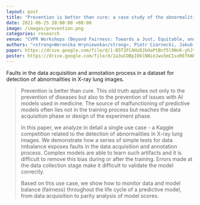 ```yaml
---
layout: post
title: "Prevention is better than cure: a case study of the abnormalities detection in the chest"
date: 2021-06-25 20:00:00 +00:00
image: /images/prevention.png
categories: research
venue: "CVPR Workshops (Beyond Fairness: Towards a Just, Equitable, and Accountable Computer Vision)"
authors: "<strong>Weronika Hryniewska</strong>, Piotr Czarnecki, Jakub Wiśniewski, Przemysław Bombiński, Przemysław Biecek"
paper: https://drive.google.com/file/d/1-B5T3FCAHzDJbOaPtBnf5l9NnK-yhJtZ/view
poster: https://drive.google.com/file/d/1a3uCOBpI06lNNieJwu5mC1soREfkNFA-/view
---
```


Faults in the data acquisition and annotation process in a dataset for detection of abnormalities in X-ray lung images.

<blockquote>
  <p>
Prevention is better than cure. This old truth applies not only to the prevention of diseases but also to the prevention of issues with AI models used in medicine. The source of malfunctioning of predictive models often lies not in the training process but reaches the data acquisition phase or design of the experiment phase.

In this paper, we analyze in detail a single use case - a Kaggle competition related to the detection of abnormalities in X-ray lung images. We demonstrate how a series of simple tests for data imbalance exposes faults in the data acquisition and annotation process. Complex models are able to learn such artifacts and it is difficult to remove this bias during or after the training. Errors made at the data collection stage make it difficult to validate the model correctly.

Based on this use case, we show how to monitor data and model balance (fairness) throughout the life cycle of a predictive model, from data acquisition to parity analysis of model scores.
  </p>
</blockquote>
